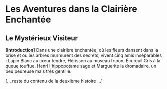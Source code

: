 # Les Aventures dans la Clairière Enchantée
## Le Mystérieux Visiteur

**[Introduction]**
Dans une clairière enchantée, où les fleurs dansent dans la brise et où les arbres murmurent des secrets, vivent cinq amis inséparables : Lapin Blanc au cœur tendre, Hérisson au museau fripon, Écureuil Gris à la queue touffue, Henri l'hippopotame sage et Marguerite la dromadaire, un peu peureuse mais très gentille.

[... reste du contenu de la deuxième histoire ...]